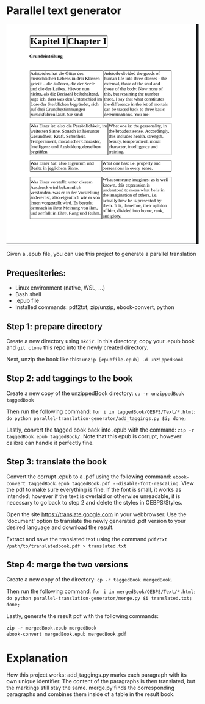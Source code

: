 # Parallel text generator

![Schopenhauer 'Aphorismen' demo](/screenshots/germanDemo.png)

Given a .epub file, you can use this project to generate a parallel translation
## Prequesiteries: 
- Linux environment (native, WSL, ...)
- Bash shell
- .epub file
- Installed commands: pdf2txt, zip/unzip, ebook-convert, python
## Step 1: prepare directory
Create a new directory using `mkdir`. In this directory, copy your .epub book and `git clone` this repo into the newly created directory.

Next, unzip the book like this: `unzip [epubfile.epub] -d unzippedBook`
## Step 2: add taggings to the book
Create a new copy of the unzippedBook directory: `cp -r unzippedBook taggedBook`

Then run the following command: `for i in taggedBook/OEBPS/Text/*.html; do python parallel-translation-generator/add_taggings.py $i; done;`

Lastly, convert the tagged book back into .epub with the command: `zip -r taggedBook.epub taggedBook/`. Note that this epub is corrupt, however calibre can handle it perfectly fine.
## Step 3: translate the book
Convert the corrupt .epub to a .pdf using the following command: `ebook-convert taggedBook.epub taggedBook.pdf --disable-font-rescaling`. View the pdf to make sure everything is fine. If the font is small, it works as intended; however if the text is overlaid or otherwise unreadable, it is necessary to go back to step 2 and delete the styles in OEBPS/Styles.

Open the site https://translate.google.com in your webbrowser. Use the 'document' option to translate the newly generated .pdf version to your desired language and download the result.

Extract and save the translated text using the command `pdf2txt /path/to/translatedbook.pdf > translated.txt`
## Step 4: merge the two versions
Create a new copy of the directory: `cp -r taggedBook mergedBook`.

Then run the following command: `for i in mergedBook/OEBPS/Text/*.html; do python parallel-translation-generator/merge.py $i translated.txt; done;`

Lastly, generate the result pdf with the following commands:
```
zip -r mergedBook.epub mergedBook
ebook-convert mergedBook.epub mergedBook.pdf
```
# Explanation

How this project works: add_taggings.py marks each paragraph with its own unique identifier. The content of the paragraphs is then translated, but the markings still stay the same. merge.py finds the corresponding paragraphs and combines them inside of a table in the result book. 
